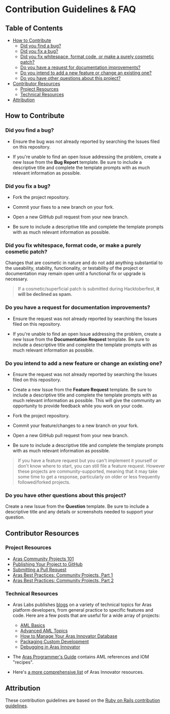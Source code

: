 # Contribution Guidelines & FAQ <!-- omit in toc -->

## Table of Contents <!-- omit in toc -->
- [How to Contribute](#how-to-contribute)
  - [Did you find a bug?](#did-you-find-a-bug)
  - [Did you fix a bug?](#did-you-fix-a-bug)
  - [Did you fix whitespace, format code, or make a purely cosmetic patch?](#did-you-fix-whitespace-format-code-or-make-a-purely-cosmetic-patch)
  - [Do you have a request for documentation improvements?](#do-you-have-a-request-for-documentation-improvements)
  - [Do you intend to add a new feature or change an existing one?](#do-you-intend-to-add-a-new-feature-or-change-an-existing-one)
  - [Do you have other questions about this project?](#do-you-have-other-questions-about-this-project)
- [Contributor Resources](#contributor-resources)
  - [Project Resources](#project-resources)
  - [Technical Resources](#technical-resources)
- [Attribution](#attribution)

## How to Contribute

### Did you find a bug?

* Ensure the bug was not already reported by searching the Issues filed on this repository.

* If you're unable to find an open Issue addressing the problem, create a new Issue from the **Bug Report** template. Be sure to include a descriptive title and complete the template prompts with as much relevant information as possible.

### Did you fix a bug?

* Fork the project repository.

* Commit your fixes to a new branch on your fork.

* Open a new GitHub pull request from your new branch.

* Be sure to include a descriptive title and complete the template prompts with as much relevant information as possible.

### Did you fix whitespace, format code, or make a purely cosmetic patch?

Changes that are cosmetic in nature and do not add anything substantial to the useability, stability, functionality, or testability of the project or documentation may remain open until a functional fix or upgrade is necessary. 

>If a cosmetic/superficial patch is submitted during Hacktoberfest, **it will be declined as spam.** 

### Do you have a request for documentation improvements?

* Ensure the request was not already reported by searching the Issues filed on this repository.

* If you're unable to find an open Issue addressing the problem, create a new Issue from the **Documentation Request** template. Be sure to include a descriptive title and complete the template prompts with as much relevant information as possible.

### Do you intend to add a new feature or change an existing one?

* Ensure the request was not already reported by searching the Issues filed on this repository.
  
* Create a new Issue from the **Feature Request** template. Be sure to include a descriptive title and complete the template prompts with as much relevant information as possible. This will give the community an opportunity to provide feedback while you work on your code.

* Fork the project repository.

* Commit your feature/changes to a new branch on your fork.

* Open a new GitHub pull request from your new branch.

* Be sure to include a descriptive title and complete the template prompts with as much relevant information as possible.

>If you have a feature request but you can't implement it yourself or don't know where to start, you can still file a feature request. However these projects are community-supported, meaning that it may take some time to get a response, particularly on older or less frequently followed/forked projects.

### Do you have other questions about this project?

Create a new Issue from the **Question** template. Be sure to include a descriptive title and any details or screenshots needed to support your question.

## Contributor Resources

### Project Resources

* [Aras Community Projects 101](https://community.aras.com/b/english/posts/aras-community-projects-101)
* [Publishing Your Project to GitHub](https://community.aras.com/b/english/posts/publishing-project-github)
* [Submitting a Pull Request](https://community.aras.com/b/english/posts/submitting-a-pull-request)
* [Aras Best Practices: Community Projects, Part 1](https://community.aras.com/b/english/posts/aras-best-practices-community-projects-part-1)
* [Aras Best Practices: Community Projects, Part 2](https://community.aras.com/b/english/posts/aras-best-practices-community-projects-part-2)

### Technical Resources

* Aras Labs publishes [blogs](https://community.aras.com/b/english) on a variety of technical topics for Aras platform developers, from general practice to specific features and code. Here are a few posts that are useful for a wide array of projects:
  * [AML Basics](https://community.aras.com/b/english/posts/aml-basics)
  * [Advanced AML Topics](https://community.aras.com/b/english/posts/advanced-aml-topics)
  * [How to Manage Your Aras Innovator Database](https://community.aras.com/b/english/posts/backup-and-restoring-a-database)
  * [Packaging Custom Development](https://community.aras.com/b/english/posts/packaging-custom-development)
  * [Debugging in Aras Innovator](https://community.aras.com/b/english/posts/debugging-in-aras-innovator)

* The [Aras Programmer's Guide](http://www.aras.com/support/documentation/DocumentView.aspx?file=./11.0%20SP9/Other%20Documentation/Aras%20Innovator%2011.0%20-%20Programmers%20Guide.pdf) contains AML references and IOM "recipes".
* Here's [a more comprehensive list](https://community.aras.com/b/english/posts/helpful-resources-for-aras-innovator) of Aras Innovator resources.

## Attribution
These contribution guidelines are based on the [Ruby on Rails contribution guidelines](https://github.com/rails/rails/blob/master/CONTRIBUTING.md).

